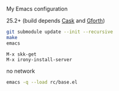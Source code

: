 My Emacs configuration

25.2+ (build depends [Cask](http://cask.readthedocs.io/en/latest/) and [Gforth](https://savannah.gnu.org/projects/gforth/))
```sh
git submodule update --init --recursive
make
emacs
```
```
M-x skk-get
M-x irony-install-server
```

no network
```sh
emacs -q --load rc/base.el
```
